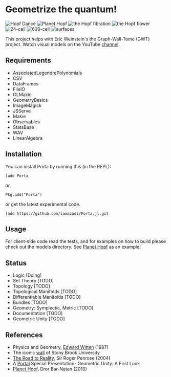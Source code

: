 # Geometrize the quantum!
![Hopf Dance](gallery/hopfdance.gif "Hopf Dance")
![Planet Hopf](gallery/planethopf.gif "Planet Hopf")
![the Hopf fibration](gallery/londontsai.gif "The Hopf fibration inspired by London Tsai")
![the Hopf flower](gallery/flower.gif "The Hopf flower")
![24-cell](gallery/24-cell.gif "24-cell")
![600-cell](gallery/600-cell.gif "600-cell")
![surfaces](gallery/surfaces.gif "surfaces")

This project helps with Eric Weinstein's the Graph-Wall-Tome (GWT) project. Watch visual
models on the YouTube [channel][1].

## Requirements
- AssociatedLegendrePolynomials
- CSV
- DataFrames
- FileIO
- GLMakie
- GeometryBasics
- ImageMagick
- JSServe
- Makie
- Observables
- StatsBase
- WAV
- LinearAlgebra


## Installation
You can install Porta by running this (in the REPL):

```julia-repl
]add Porta
```
or,
```julia-repl
Pkg.add("Porta")
```
or get the latest experimental code.
```julia-repl
]add https://github.com/iamazadi/Porta.jl.git
```

## Usage
For client-side code read the tests, and for examples on how to build please check out the
models directory. See [Planet Hopf](../master/models/drorbarnatan2010.jl) as an example!

## Status
- Logic [Doing]
- Set Theory [TODO]
- Topology [TODO]
- Topological Manifolds [TODO]
- Differentiable Manifolds [TODO]
- Bundles [TODO]
- Geometry: Symplectic, Metric [TODO]
- Documentation [TODO]
- Geometric Unity [TODO]

## References
- Physics and Geometry, [Edward Witten][2] (1987)
- The iconic [wall][3] of Stony Brook University
- [The Road to Reality][4], Sir Roger Penrose (2004)
- A [Portal][5] Special Presentation- Geometric Unity: A First Look
- [Planet Hopf][6], Dror Bar-Natan (2010)

[1]: https://www.youtube.com/channel/UCY8FW_kvEfGDj5i5j_rkaqA
[2]: https://cds.cern.ch/record/181783/files/cer-000093203.pdf
[3]: http://www.math.stonybrook.edu/~tony/scgp/wall-story/wall-story.html
[4]: https://www.amazon.com/Road-Reality-Complete-Guide-Universe/dp/0679776311
[5]: https://youtu.be/Z7rd04KzLcg
[6]: http://drorbn.net/AcademicPensieve/Projects/PlanetHopf/
